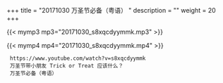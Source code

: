 +++
title = "20171030  万圣节必备（粤语） "
description = ""
weight = 20
+++

{{< mymp3 mp3="20171030_s8xqcdyymmk.mp3" >}}

{{< mymp4 mp4="20171030_s8xqcdyymmk.mp4" >}}

     https://www.youtube.com/watch?v=s8xqcdyymmk 
     万圣节带小朋友 Trick or Treat 应该什么？ 
     万圣节必备（粤语） 
